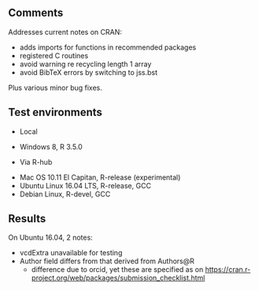 ## Comments

Addresses current notes on CRAN:

- adds imports for functions in recommended packages
- registered C routines
- avoid warning re recycling length 1 array
- avoid BibTeX errors by switching to jss.bst

Plus various minor bug fixes.

## Test environments

* Local
 - Windows 8, R 3.5.0
 
* Via R-hub 
 - Mac OS 10.11 El Capitan, R-release (experimental)
 - Ubuntu Linux 16.04 LTS, R-release, GCC
 - Debian Linux, R-devel, GCC
 
## Results

On Ubuntu 16.04, 2 notes:

 - vcdExtra unavailable for testing
 - Author field differs from that derived from Authors@R
     - difference due to orcid, yet these are specified as on https://cran.r-project.org/web/packages/submission_checklist.html